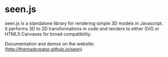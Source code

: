 # seen.js

seen.js is a standalone library for rendering simple 3D models in Javascript. It performs 3D to 2D transformations in code and renders to either SVG or HTML5 Canvases for broad compatibility.

Documentation and demos on the website: (http://themadcreator.github.io/seen)